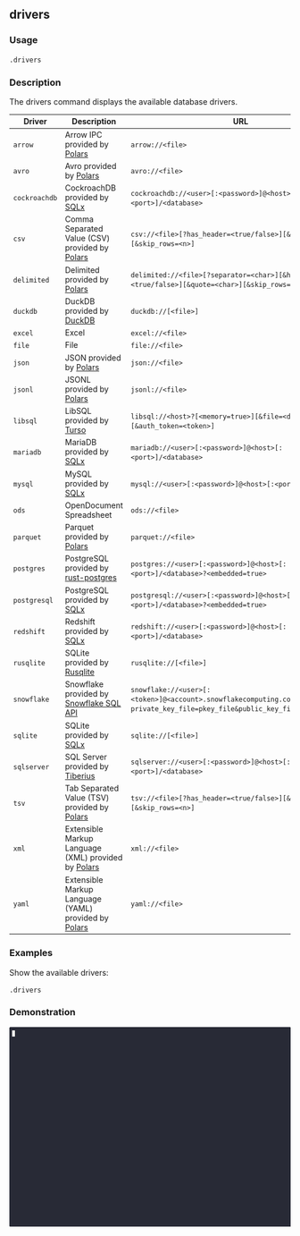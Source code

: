 ## drivers

### Usage

```text
.drivers
```

### Description

The drivers command displays the available database drivers.

| Driver        | Description                                                                                            | URL                                                                                                                       |
|---------------|--------------------------------------------------------------------------------------------------------|---------------------------------------------------------------------------------------------------------------------------|
| `arrow`       | Arrow IPC provided by [Polars](https://github.com/pola-rs/polars)                                      | `arrow://<file>`                                                                                                          |
| `avro`        | Avro provided by [Polars](https://github.com/pola-rs/polars)                                           | `avro://<file>`                                                                                                           |
| `cockroachdb` | CockroachDB provided by [SQLx](https://github.com/launchbadge/sqlx)                                    | `cockroachdb://<user>[:<password>]@<host>[:<port>]/<database>`                                                            |
| `csv`         | Comma Separated Value (CSV) provided by [Polars](https://github.com/pola-rs/polars)                    | `csv://<file>[?has_header=<true/false>][&quote=<char>][&skip_rows=<n>]`                                                   |
| `delimited`   | Delimited provided by [Polars](https://github.com/pola-rs/polars)                                      | `delimited://<file>[?separator=<char>][&has_header=<true/false>][&quote=<char>][&skip_rows=<n>]`                          |
| `duckdb`      | DuckDB provided by [DuckDB](https://duckdb.org/)                                                       | `duckdb://[<file>]`                                                                                                       |
| `excel`       | Excel                                                                                                  | `excel://<file>`                                                                                                          |
| `file`        | File                                                                                                   | `file://<file>`                                                                                                           |
| `json`        | JSON provided by [Polars](https://github.com/pola-rs/polars)                                           | `json://<file>`                                                                                                           |
| `jsonl`       | JSONL provided by [Polars](https://github.com/pola-rs/polars)                                          | `jsonl://<file>`                                                                                                          |
| `libsql`      | LibSQL provided by [Turso](https://github.com/tursodatabase/libsql)                                    | `libsql://<host>?[<memory=true>][&file=<database_file>][&auth_token=<token>]`                                             |
| `mariadb`     | MariaDB provided by [SQLx](https://github.com/launchbadge/sqlx)                                        | `mariadb://<user>[:<password>]@<host>[:<port>]/<database>`                                                                |
| `mysql`       | MySQL provided by [SQLx](https://github.com/launchbadge/sqlx)                                          | `mysql://<user>[:<password>]@<host>[:<port>]/<database>`                                                                  |
| `ods`         | OpenDocument Spreadsheet                                                                               | `ods://<file>`                                                                                                            |
| `parquet`     | Parquet provided by [Polars](https://github.com/pola-rs/polars)                                        | `parquet://<file>`                                                                                                        |
| `postgres`    | PostgreSQL provided by [rust-postgres](https://github.com/sfackler/rust-postgres)                      | `postgres://<user>[:<password>]@<host>[:<port>]/<database>?<embedded=true>`                                               |
| `postgresql`  | PostgreSQL provided by [SQLx](https://github.com/launchbadge/sqlx)                                     | `postgresql://<user>[:<password>]@<host>[:<port>]/<database>?<embedded=true>`                                             |
| `redshift`    | Redshift provided by [SQLx](https://github.com/launchbadge/sqlx)                                       | `redshift://<user>[:<password>]@<host>[:<port>]/<database>`                                                               |
| `rusqlite`    | SQLite provided by [Rusqlite](https://github.com/rusqlite/rusqlite?tab=readme-ov-file#rusqlite)        | `rusqlite://[<file>]`                                                                                                     |
| `snowflake`   | Snowflake provided by [Snowflake SQL API](https://docs.snowflake.com/en/developer-guide/sql-api/index) | `snowflake://<user>[:<token>]@<account>.snowflakecomputing.com/[?private_key_file=pkey_file&public_key_file=pubkey_file]` |
| `sqlite`      | SQLite provided by [SQLx](https://github.com/launchbadge/sqlx)                                         | `sqlite://[<file>]`                                                                                                       |
| `sqlserver`   | SQL Server provided by [Tiberius](https://github.com/prisma/tiberius)                                  | `sqlserver://<user>[:<password>]@<host>[:<port>]/<database>`                                                              |
| `tsv`         | Tab Separated Value (TSV) provided by [Polars](https://github.com/pola-rs/polars)                      | `tsv://<file>[?has_header=<true/false>][&quote=<char>][&skip_rows=<n>]`                                                   |
| `xml`         | Extensible Markup Language (XML) provided by [Polars](https://github.com/pola-rs/polars)               | `xml://<file>`                                                                                                            |
| `yaml`        | Extensible Markup Language (YAML) provided by [Polars](https://github.com/pola-rs/polars)              | `yaml://<file>`                                                                                                           |

### Examples

Show the available drivers:

```text
.drivers
```

### Demonstration

![](./demo.gif)
